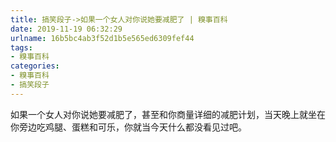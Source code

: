 ```yaml
---
title: 搞笑段子->如果一个女人对你说她要减肥了 | 糗事百科
date: 2019-11-19 06:32:29
urlname: 16b5bc4ab3f52d1b5e565ed6309fef44
tags: 
- 糗事百科
categories:
- 糗事百科
- 搞笑段子
---
```

如果一个女人对你说她要减肥了，甚至和你商量详细的减肥计划，当天晚上就坐在你旁边吃鸡腿、蛋糕和可乐，你就当今天什么都没看见过吧。


